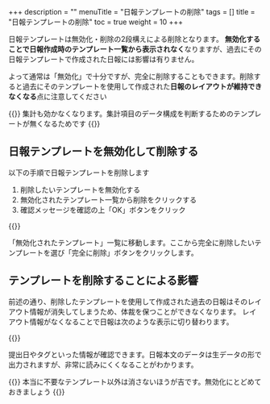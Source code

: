 +++
description = ""
menuTitle = "日報テンプレートの削除"
tags = []
title = "日報テンプレートの削除"
toc = true
weight = 10
+++

日報テンプレートは無効化・削除の2段構えによる削除となります。
**無効化することで日報作成時のテンプレート一覧から表示されなく**なりますが、過去にその日報テンプレートで作成された日報には影響は有りません。  

よって通常は「無効化」で十分ですが、完全に削除することもできます。削除すると過去にそのテンプレートを使用して作成された**日報のレイアウトが維持できなくなる**点に注意してください

{{<alice pos="right" icon="here">}}
集計も効かなくなります。集計項目のデータ構成を判断するためのテンプレートが無くなるためです
{{</alice>}}

## 日報テンプレートを無効化して削除する

以下の手順で日報テンプレートを削除します

1. 削除したいテンプレートを無効化する
1. 無効化されたテンプレート一覧から削除をクリックする
1. 確認メッセージを確認の上「OK」ボタンをクリック

{{<appscreen filename="disable-template" title="日報テンプレートの削除" desc="テンプレートを削除するにはテンプレートを無効化後に削除という２段階の処理を行います" >}}


「無効化されたテンプレート」一覧に移動します。ここから完全に削除したいテンプレートを選び「完全に削除」ボタンをクリックします。


## テンプレートを削除することによる影響

前述の通り、削除したテンプレートを使用して作成された過去の日報はそのレイアウト情報が消失してしまうため、体裁を保つことができなくなります。
レイアウト情報がなくなることで日報は次のような表示に切り替わります。

{{<appscreen filename="report-raw-data" title="テンプレート削除の影響" desc="テンプレートが無いため見出しや項目名がロストしています。しかし日報自体は残るため再現可能な範囲で表示されます" >}}


提出日やタグといった情報が確認できます。日報本文のデータは生データの形で出力されますが、非常に読みにくくなることがわかります。

{{<alice pos="right" icon="here">}}
本当に不要なテンプレート以外は消さないほうが吉です。無効化にとどめておきましょう
{{</alice>}}